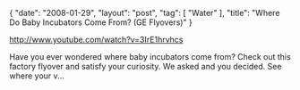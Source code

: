 {
   "date": "2008-01-29",
   "layout": "post",
   "tag": [
      "Water"
   ],
   "title": "Where Do Baby Incubators Come From? (GE Flyovers)"
}

http://www.youtube.com/watch?v=3IrE1hrvhcs  

Have you ever wondered where baby incubators come from? Check out this factory flyover and satisfy your curiosity. We asked and you decided. See where your v...